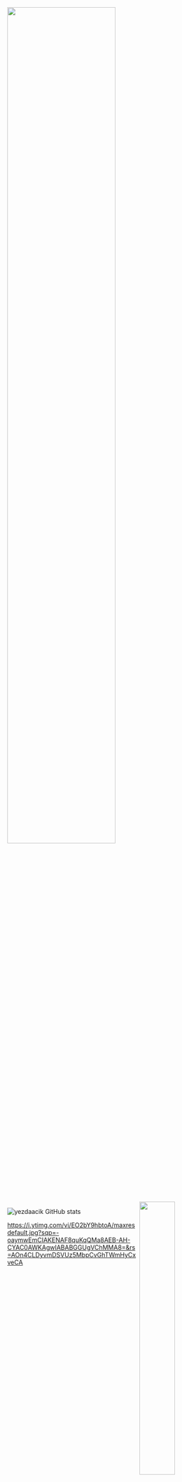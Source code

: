  <img width="70%" src= "https://readme-typing-svg.demolab.com?font=Fira+Code&pause=062e96&color= 87ceff&background=FF6AAA00&vCenter=false&multiline=true&width=435&height=30&lines=Yezda ">
 
<img width="40%" align="right" src="https://count.getloli.com/get/@:yezdaacik?theme=rule34">


![yezdaacik GitHub stats](https://github-readme-stats.vercel.app/api/?username=yezdaacik&show_icons=false&title_color=fff&icon_color=79ff97&text_color=9f9f9f&bg_color=151515)


https://i.ytimg.com/vi/EO2bY9hbtoA/maxresdefault.jpg?sqp=-oaymwEmCIAKENAF8quKqQMa8AEB-AH-CYAC0AWKAgwIABABGGUgVChMMA8=&rs=AOn4CLDyvmDSVUz5MbpCvGhTWmHyCxveCA
